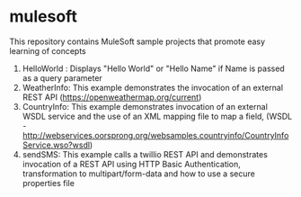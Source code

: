 # mulesoft
This repository contains MuleSoft sample projects that promote easy learning of concepts

1. HelloWorld : Displays "Hello World" or "Hello Name" if Name is passed as a query parameter
2. WeatherInfo: This example demonstrates the invocation of an external REST API  (https://openweathermap.org/current)
3. CountryInfo: This example demonstrates invocation of an external WSDL service and the use of an XML mapping file to map a field, (WSDL - http://webservices.oorsprong.org/websamples.countryinfo/CountryInfoService.wso?wsdl)
4. sendSMS: This example calls a twillio REST API and demonstrates invocation of a REST API using HTTP Basic Authentication, transformation to multipart/form-data and how to use a secure properties file

